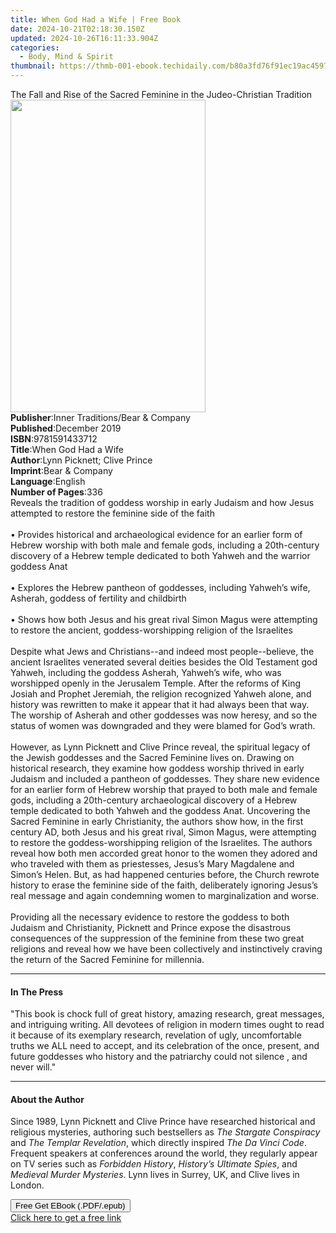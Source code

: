 ```yaml
---
title: When God Had a Wife | Free Book
date: 2024-10-21T02:18:30.150Z
updated: 2024-10-26T16:11:33.904Z
categories:
  - Body, Mind & Spirit
thumbnail: https://thmb-001-ebook.techidaily.com/b80a3fd76f91ec19ac4597b3b789c29203609bfa0dcf1a0fab862c770d4713a7.jpg
---
```

<main id="book-container">
  <div class="flex flex-col">
    <div class="book-brief flex-1 py-6 px-4 sm:p-6 md:py-10 md:px-8">
      <!-- brief-->
      <div class="book-brief-main">
        The Fall and Rise of the Sacred Feminine in the Judeo-Christian
        Tradition
      </div>
    </div>
    <div
      class="book-meta-info flex-1 grid gap-4 col-start-1 col-end-3 row-start-1 sm:mb-6 sm:grid-cols-4 lg:gap-6 lg:col-start-2 lg:row-end-6 lg:row-span-6 lg:mb-0"
    >
      <div
        class="book-meta-info-left place-content-center mt-4 p-4 text-sm leading-6 col-start-2 col-span-2 dark:text-slate-400"
      >
        <img
          class="w-full h-500 object-cover rounded-lg sm:h-255 sm:col-span-2 lg:col-span-full"
          src="https://img-001-ebook.techidaily.com/8fa9823b86c0ec0166ed58c4fc92add7d8ca53927bc8ad70b5e0a96cc47f62e4.jpg"
          alt=""
          width="312"
          height="500"
        />
      </div>
      <div
        class="book-meta-info-right mt-2 col-start-1 row-start-2 col-span-3 self-center"
      >
        <!-- meta data  -->
        <div class="flex flex-col px-4 md:px-8">
          <div class="flex-1">
            <strong>Publisher</strong>:<span class="px-2"
              >Inner Traditions/Bear &amp; Company</span
            >
          </div>
          <div class="flex-1">
            <strong>Published</strong>:<span class="px-2">December 2019</span>
          </div>
          <div class="flex-1">
            <strong>ISBN</strong>:<span class="px-2">9781591433712</span>
          </div>
          <div class="flex-1">
            <strong>Title</strong>:<span class="px-2">When God Had a Wife</span>
          </div>
          <div class="flex-1">
            <strong>Author</strong>:<span class="px-2"
              >Lynn Picknett; Clive Prince</span
            >
          </div>
          <div class="flex-1">
            <strong>Imprint</strong>:<span class="px-2"
              >Bear &amp; Company</span
            >
          </div>
          <div class="flex-1">
            <strong>Language</strong>:<span class="px-2">English</span>
          </div>
          <div class="flex-1">
            <strong>Number of Pages</strong>:<span class="px-2">336</span>
          </div>
        </div>
      </div>
    </div>
    <div class="book-description flex-1 py-6 px-4 sm:p-6 md:py-10 md:px-8">
      <div class="book-description-main">
        <div accordion-content="" id="description">
          Reveals the tradition of goddess worship in early Judaism and how
          Jesus attempted to restore the feminine side of the faith
          <br /><br />• Provides historical and archaeological evidence for an
          earlier form of Hebrew worship with both male and female gods,
          including a 20th-century discovery of a Hebrew temple dedicated to
          both Yahweh and the warrior goddess Anat <br /><br />• Explores the
          Hebrew pantheon of goddesses, including Yahweh’s wife, Asherah,
          goddess of fertility and childbirth <br /><br />• Shows how both Jesus
          and his great rival Simon Magus were attempting to restore the
          ancient, goddess-worshipping religion of the Israelites
          <br /><br />Despite what Jews and Christians--and indeed most
          people--believe, the ancient Israelites venerated several deities
          besides the Old Testament god Yahweh, including the goddess Asherah,
          Yahweh’s wife, who was worshipped openly in the Jerusalem Temple.
          After the reforms of King Josiah and Prophet Jeremiah, the religion
          recognized Yahweh alone, and history was rewritten to make it appear
          that it had always been that way. The worship of Asherah and other
          goddesses was now heresy, and so the status of women was downgraded
          and they were blamed for God’s wrath. <br /><br />However, as Lynn
          Picknett and Clive Prince reveal, the spiritual legacy of the Jewish
          goddesses and the Sacred Feminine lives on. Drawing on historical
          research, they examine how goddess worship thrived in early Judaism
          and included a pantheon of goddesses. They share new evidence for an
          earlier form of Hebrew worship that prayed to both male and female
          gods, including a 20th-century archaeological discovery of a Hebrew
          temple dedicated to both Yahweh and the goddess Anat. Uncovering the
          Sacred Feminine in early Christianity, the authors show how, in the
          first century AD, both Jesus and his great rival, Simon Magus, were
          attempting to restore the goddess-worshipping religion of the
          Israelites. The authors reveal how both men accorded great honor to
          the women they adored and who traveled with them as priestesses,
          Jesus’s Mary Magdalene and Simon’s Helen. But, as had happened
          centuries before, the Church rewrote history to erase the feminine
          side of the faith, deliberately ignoring Jesus’s real message and
          again condemning women to marginalization and worse.
          <br /><br />Providing all the necessary evidence to restore the
          goddess to both Judaism and Christianity, Picknett and Prince expose
          the disastrous consequences of the suppression of the feminine from
          these two great religions and reveal how we have been collectively and
          instinctively craving the return of the Sacred Feminine for millennia.
        </div>
        <div class="accordion-fader"></div>
      </div>
    </div>
    <div class="book-excerpts flex-1 py-6 px-4 sm:p-6 md:py-10 md:px-8">
      <!-- excerpts-->
      <div class="book-excerpts-main">
        <hr />
        <h4 class="placeholder placeholder-heading">
          <span>In The Press</span>
        </h4>
        <p>
          "This book is chock full of great history, amazing research, great
          messages, and intriguing writing. All devotees of religion in modern
          times ought to read it because of its exemplary research, revelation
          of ugly, uncomfortable truths we ALL need to accept, and its
          celebration of the once, present, and future goddesses who history and
          the patriarchy could not silence , and never will."
        </p>
      </div>
    </div>
    <div class="book-about-author flex-1 py-6 px-4 sm:p-6 md:py-10 md:px-8">
      <!-- about author-->
      <div class="book-main-author-main">
        <hr />
        <h4 class="placeholder placeholder-heading">
          <span>About the Author</span>
        </h4>
        <p>
          Since 1989, Lynn Picknett and Clive Prince have researched historical
          and religious mysteries, authoring such bestsellers as
          <i>The Stargate Conspiracy</i> and <i>The Templar Revelation</i>,
          which directly inspired <i>The Da Vinci Code</i>. Frequent speakers at
          conferences around the world, they regularly appear on TV series such
          as <i>Forbidden History</i>, <i>History’s Ultimate Spies</i>, and
          <i>Medieval Murder Mysteries</i>. Lynn lives in Surrey, UK, and Clive
          lives in London.
        </p>
      </div>
    </div>
    <div class="book-free-get flex-1 py-6 px-4 sm:p-6 md:py-10 md:px-8">
      <button
        id="btn-free-get"
        class="bg-blue-500 hover:bg-blue-700 text-white font-bold py-2 px-4 rounded"
      >
        Free Get EBook (.PDF/.epub)
      </button>
      <div id="countdown-display" class="px-2 text-lg mt-2"></div>
      <a
        id="free-link"
        class="hidden bg-blue-500 hover:bg-blue-700 text-white font-bold py-2 px-4 rounded"
        href="https://www.ebooks.com/en-us/book/209676652/when-god-had-a-wife/lynn-picknett/"
        target="_blank"
        >Click here to get a free link</a
      >
    </div>
    <script>
      let countdownTime = 0;
      let countdownInterval = null;
      document
        .getElementById('btn-free-get')
        .addEventListener('click', startCountdown);
      function startCountdown() {
        countdownTime = new Date().getTime() + 60000 * 3;
        countdownInterval = setInterval(updateCountdown, 1000);
        document.getElementById('btn-free-get').disabled = true;
        document
          .getElementById('btn-free-get')
          .classList.add('bg-gray-500', 'cursor-not-allowed');
      }
      function updateCountdown() {
        let currentTime = new Date().getTime();
        let timeLeft = countdownTime - currentTime;
        let secondsLeft = Math.floor(timeLeft / 1000);
        document.getElementById('countdown-display').innerHTML =
          `Remaining time: ${secondsLeft} seconds.`;
        if (secondsLeft <= 0) {
          clearInterval(countdownInterval);
          document.getElementById('btn-free-get').classList.add('hidden');
          document.getElementById('free-link').classList.remove('hidden');
          document.getElementById('countdown-display').innerHTML = '';
        }
      }
    </script>
  </div>
</main>

<ins class="adsbygoogle"
      style="display:block"
      data-ad-client="ca-pub-7571918770474297"
      data-ad-slot="8358498916"
      data-ad-format="auto"
      data-full-width-responsive="true"></ins>
    